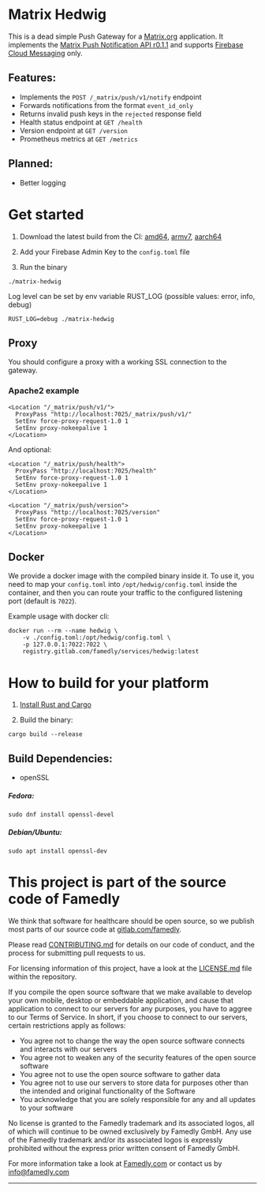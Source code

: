 # Matrix Hedwig
This is a dead simple Push Gateway for a [Matrix.org](https://matrix.org) application. It implements the [Matrix Push Notification API r0.1.1](https://matrix.org/docs/spec/push_gateway/r0.1.1) and supports [Firebase Cloud Messaging](https://firebase.google.com/docs/cloud-messaging/) only.

## Features:
- Implements the `POST /_matrix/push/v1/notify` endpoint
- Forwards notifications from the format `event_id_only`
- Returns invalid push keys in the `rejected` response field
- Health status endpoint at `GET /health`
- Version endpoint at `GET /version`
- Prometheus metrics at `GET /metrics`

## Planned:
- Better logging

# Get started
1. Download the latest build from the CI: [amd64](https://gitlab.com/famedly/services/famedly-push-gateway-ng/-/jobs/artifacts/main/browse?job=cargo-build-amd64), [armv7](https://gitlab.com/famedly/services/famedly-push-gateway-ng/-/jobs/artifacts/main/browse?job=cargo-build-armv7), [aarch64](https://gitlab.com/famedly/services/famedly-push-gateway-ng/-/jobs/artifacts/main/browse?job=cargo-build-aarch64)

2. Add your Firebase Admin Key to the `config.toml` file

3. Run the binary
```
./matrix-hedwig
```

Log level can be set by env variable RUST_LOG (possible values: error, info, debug)

```
RUST_LOG=debug ./matrix-hedwig
```

## Proxy

You should configure a proxy with a working SSL connection to the gateway.

### Apache2 example

```
<Location "/_matrix/push/v1/">
  ProxyPass "http://localhost:7025/_matrix/push/v1/"
  SetEnv force-proxy-request-1.0 1
  SetEnv proxy-nokeepalive 1
</Location>
```

And optional:

```
<Location "/_matrix/push/health">
  ProxyPass "http://localhost:7025/health"
  SetEnv force-proxy-request-1.0 1
  SetEnv proxy-nokeepalive 1
</Location>

<Location "/_matrix/push/version">
  ProxyPass "http://localhost:7025/version"
  SetEnv force-proxy-request-1.0 1
  SetEnv proxy-nokeepalive 1
</Location>
```

## Docker

We provide a docker image with the compiled binary inside it. To use it, you need to map your
`config.toml` into `/opt/hedwig/config.toml` inside the container, and then you can route your
traffic to the configured listening port (default is `7022`).

Example usage with docker cli:

```
docker run --rm --name hedwig \
    -v ./config.toml:/opt/hedwig/config.toml \
    -p 127.0.0.1:7022:7022 \
    registry.gitlab.com/famedly/services/hedwig:latest
```

# How to build for your platform

1. [Install Rust and Cargo](https://doc.rust-lang.org/cargo/getting-started/installation.html)

2. Build the binary:
```
cargo build --release
```

## Build Dependencies:
- openSSL

##### Fedora:
```
sudo dnf install openssl-devel
```

##### Debian/Ubuntu:
```
sudo apt install openssl-dev
```

# This project is part of the source code of Famedly

We think that software for healthcare should be open source, so we publish most 
parts of our source code at [gitlab.com/famedly](https://gitlab.com/famedly).

Please read [CONTRIBUTING.md](famedly/services/hedwig/CONTRIBUTING.md) for details on our code of
conduct, and the process for submitting pull requests to us.

For licensing information of this project, have a look at the [LICENSE.md](famedly/services/hedwig/LICENSE.md)
file within the repository.

If you compile the open source software that we make available to develop your
own mobile, desktop or embeddable application, and cause that application to
connect to our servers for any purposes, you have to aggree to our Terms of
Service. In short, if you choose to connect to our servers, certain restrictions
apply as follows:  

* You agree not to change the way the open source software connects and
interacts with our servers
* You agree not to weaken any of the security features of the open source software
* You agree not to use the open source software to gather data
* You agree not to use our servers to store data for purposes other than
the intended and original functionality of the Software
* You acknowledge that you are solely responsible for any and all updates to
your software

No license is granted to the Famedly trademark and its associated logos, all of
which will continue to be owned exclusively by Famedly GmbH. Any use of the
Famedly trademark and/or its associated logos is expressly prohibited without
the express prior written consent of Famedly GmbH.

For more
information take a look at [Famedly.com](https://famedly.com) or contact
us by [info@famedly.com](mailto:info@famedly.com?subject=[GitLab]%20More%20Information%20)

---
